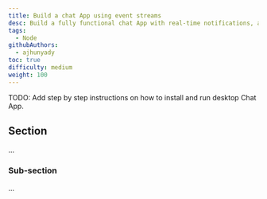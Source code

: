 ```yaml
---
title: Build a chat App using event streams
desc: Build a fully functional chat App with real-time notifications, and online/offline status indicator using Fluvio durable data streams.
tags:
  - Node
githubAuthors:
  - ajhunyady  
toc: true
difficulty: medium
weight: 100
---
```


TODO: Add step by step instructions on how to install and run desktop Chat App.

## Section
...

### Sub-section
...